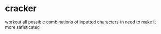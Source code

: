 # cracker
workout all possible combinations of inputted characters
/n need to make it more safisticated
